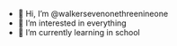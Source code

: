 - 👋 Hi, I’m @walkersevenonethreenineone
- 👀 I’m interested in everything
- 🌱 I’m currently learning in school

<!---
walkersevenonethreenineone/walkersevenonethreenineone is a ✨ special ✨ repository because its `README.md` (this file) appears on your GitHub profile.
You can click the Preview link to take a look at your changes.
--->
